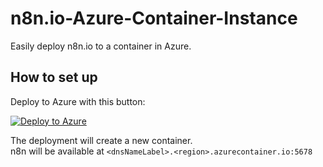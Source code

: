 # n8n.io-Azure-Container-Instance
Easily deploy n8n.io to a container in Azure.

## How to set up

Deploy to Azure with this button:

[![Deploy to Azure](https://aka.ms/deploytoazurebutton)](https://portal.azure.com/#create/Microsoft.Template/uri/https%3A%2F%2Fraw.githubusercontent.com%2Fattilaszasz%2Fn8n.io-Azure-Container-Instance%2Fmain%2Fresources.json)

The deployment will create a new container.  
n8n will be available at `<dnsNameLabel>.<region>.azurecontainer.io:5678`
